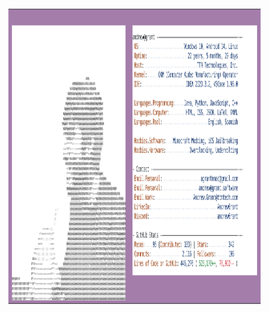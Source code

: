 
<!-- Table with solid color (no background image support for tables on GitHub) -->
<table bgcolor="#A47DAB">
  <tr>
    <td>
      <img src="vinas.png" height="550" style="margin-top:30px;">
    </td>
    <td style="vertical-align: top;">
      <img src="vinay.svg" width="600" height="500" style="margin-top:30px;">
    </td>
  </tr>
</table>
